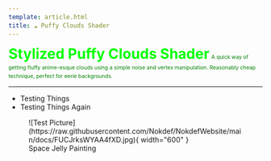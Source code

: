 ```yaml
---
template: article.html
title: ☁️ Puffy Clouds Shader
---
```

<span style="color:lime; font-size:2em;font-weight:bold">Stylized Puffy Clouds Shader</span>
<span style="font-size:.75em; color:green">A quick way of getting fluffy anime-esque clouds using a simple noise and vertex manipulation. Reasonably cheap technique, perfect for eerie backgrounds.</span>
___
* Testing Things
* Testing Things Again

<figure markdown>
![Test Picture](https://raw.githubusercontent.com/Nokdef/NokdefWebsite/main/docs/FUCJrksWYAA4fXD.jpg){ width="600" }
<figcaption> Space Jelly Painting</figcaption> </figure>